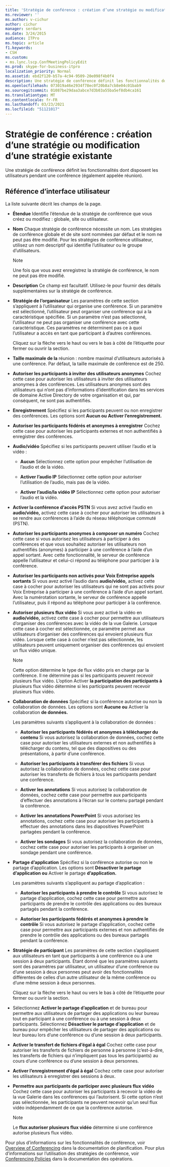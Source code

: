 ```yaml
---
title: 'Stratégie de conférence : création d’une stratégie ou modification d’une stratégie existante'
ms.reviewer: ''
ms.author: v-cichur
author: cichur
manager: serdars
ms.date: 3/24/2015
audience: ITPro
ms.topic: article
f1.keywords:
- CSH
ms.custom:
- ms.lync.lscp.ConfMeetingPolicyEdit
ms.prod: skype-for-business-itpro
localization_priority: Normal
ms.assetid: ebd2f120-b57a-4c94-9509-20e098f4b0f4
description: Une stratégie de conférence définit les fonctionnalités dont disposent les utilisateurs pendant une conférence (également appelée réunion).
ms.openlocfilehash: 073019a46e2934f78ec0f20b8a7cb8e04c01bab9
ms.sourcegitcommit: 01087be29daa3abce7d3b03a55ba5ef8db4ca161
ms.translationtype: MT
ms.contentlocale: fr-FR
ms.lasthandoff: 03/23/2021
ms.locfileid: "51121017"
---
```

# <a name="conferencing-policy-create-new-or-edit-existing"></a>Stratégie de conférence : création d’une stratégie ou modification d’une stratégie existante

Une stratégie de conférence définit les fonctionnalités dont disposent les utilisateurs pendant une conférence (également appelée réunion).

## <a name="ui-reference"></a>Référence d’interface utilisateur

La liste suivante décrit les champs de la page.

- **Étendue** Identifie l’étendue de la stratégie de conférence que vous créez ou modifiez : globale, site ou utilisateur.

- **Nom** Chaque stratégie de conférence nécessite un nom. Les stratégies de conférence globale et de site sont nommées par défaut et le nom ne peut pas être modifié. Pour les stratégies de conférence utilisateur, utilisez un nom descriptif qui identifie l’utilisateur ou le groupe d’utilisateurs.

    > [!NOTE]
    > Une fois que vous avez enregistrez la stratégie de conférence, le nom ne peut pas être modifié.

- **Description** Ce champ est facultatif. Utilisez-le pour fournir des détails supplémentaires sur la stratégie de conférence.

- **Stratégie de l’organisateur** Les paramètres de cette section s’appliquent à l’utilisateur qui organise une conférence. Si un paramètre est sélectionné, l’utilisateur peut organiser une conférence qui a la caractéristique spécifiée. Si un paramètre n’est pas sélectionné, l’utilisateur ne peut pas organiser une conférence avec cette caractéristique. Ces paramètres ne déterminent pas ce à quoi l’utilisateur a accès en tant que participant à d’autres conférences.

    Cliquez sur la flèche vers le haut ou vers le bas à côté de l’étiquette pour fermer ou ouvrir la section.

- **Taille maximale de la** réunion : nombre maximal d’utilisateurs autorisés à une conférence. Par défaut, la taille maximale de conférence est de 250.

- **Autoriser les participants à inviter des utilisateurs anonymes** Cochez cette case pour autoriser les utilisateurs à inviter des utilisateurs anonymes à des conférences. Les utilisateurs anonymes sont des utilisateurs qui n’ont pas d’informations d’identification dans les services de domaine Active Directory de votre organisation et qui, par conséquent, ne sont pas authentifiés.

- **Enregistrement** Spécifiez si les participants peuvent ou non enregistrer des conférences. Les options sont **Aucun ou** **Activer l’enregistrement.**

- **Autoriser les participants fédérés et anonymes à enregistrer** Cochez cette case pour autoriser les participants externes et non authentifiés à enregistrer des conférences.

- **Audio/vidéo** Spécifiez si les participants peuvent utiliser l’audio et la vidéo :

  - **Aucun** Sélectionnez cette option pour empêcher l’utilisation de l’audio et de la vidéo.

  - **Activer l’audio IP** Sélectionnez cette option pour autoriser l’utilisation de l’audio, mais pas de la vidéo.

  - **Activer l’audio/la vidéo IP** Sélectionnez cette option pour autoriser l’audio et la vidéo.

- **Activer la conférence d’accès PSTN** Si vous avez activé l’audio en **audio/vidéo,** activez cette case à cocher pour autoriser les utilisateurs à se rendre aux conférences à l’aide du réseau téléphonique commuté (PSTN).

- **Autoriser les participants anonymes à composer un numéro** Cochez cette case si vous autorisez les utilisateurs à participer à des conférences et que vous souhaitez autoriser les utilisateurs non authentifiés (anonymes) à participer à une conférence à l’aide d’un appel sortant. Avec cette fonctionnalité, le serveur de conférence appelle l’utilisateur et celui-ci répond au téléphone pour participer à la conférence.

- **Autoriser les participants non activés pour Voix Entreprise appels sortants** Si vous avez activé l’audio dans **audio/vidéo,** activez cette case à cocher pour autoriser les utilisateurs qui ne sont pas activés pour Voix Entreprise à participer à une conférence à l’aide d’un appel sortant. Avec la numérotation sortante, le serveur de conférence appelle l’utilisateur, puis il répond au téléphone pour participer à la conférence.

- **Autoriser plusieurs flux vidéo** Si vous avez activé la vidéo en **audio/vidéo,** activez cette case à cocher pour permettre aux utilisateurs d’organiser des conférences avec la vidéo de la vue Galerie. Lorsque cette case à cocher est sélectionnée, ce paramètre permet aux utilisateurs d’organiser des conférences qui envoient plusieurs flux vidéo. Lorsque cette case à cocher n’est pas sélectionnée, les utilisateurs peuvent uniquement organiser des conférences qui envoient un flux vidéo unique.

    > [!NOTE]
    > Cette option détermine le type de flux vidéo pris en charge par la conférence. Il ne détermine pas si les participants peuvent recevoir plusieurs flux vidéo. L’option Activer **la participation des participants à** plusieurs flux vidéo détermine si les participants peuvent recevoir plusieurs flux vidéo.

- **Collaboration de données** Spécifiez si la conférence autorise ou non la collaboration de données. Les options sont **Aucune ou** Activer la collaboration **de données.**

    Les paramètres suivants s’appliquent à la collaboration de données :

  - **Autoriser les participants fédérés et anonymes à télécharger du contenu** Si vous autorisez la collaboration de données, cochez cette case pour autoriser les utilisateurs externes et non authentifiés à télécharger du contenu, tel que des diapositives ou des présentations, à partir d’une conférence.

  - **Autoriser les participants à transférer des fichiers** Si vous autorisez la collaboration de données, cochez cette case pour autoriser les transferts de fichiers à tous les participants pendant une conférence.

  - **Activer les annotations** Si vous autorisez la collaboration de données, cochez cette case pour permettre aux participants d’effectuer des annotations à l’écran sur le contenu partagé pendant la conférence.

  - **Activer les annotations PowerPoint** Si vous autorisez les annotations, cochez cette case pour autoriser les participants à effectuer des annotations dans les diapositives PowerPoint partagées pendant la conférence.

  - **Activer les sondages** Si vous autorisez la collaboration de données, cochez cette case pour autoriser les participants à organiser un sondage pendant une conférence.

- **Partage d’application** Spécifiez si la conférence autorise ou non le partage d’application. Les options sont **Désactiver le partage d’application ou** Activer le partage **d’application.**

    Les paramètres suivants s’appliquent au partage d’application :

  - **Autoriser les participants à prendre le contrôle** Si vous autorisez le partage d’application, cochez cette case pour permettre aux participants de prendre le contrôle des applications ou des bureaux partagés pendant la conférence.

  - **Autoriser les participants fédérés et anonymes à prendre le contrôle** Si vous autorisez le partage d’application, cochez cette case pour permettre aux participants externes et non authentifiés de prendre le contrôle des applications ou des bureaux partagés pendant la conférence.

- **Stratégie de participant** Les paramètres de cette section s’appliquent aux utilisateurs en tant que participants à une conférence ou à une session à deux participants. Étant donné que les paramètres suivants sont des paramètres par utilisateur, un utilisateur d’une conférence ou d’une session à deux personnes peut avoir des fonctionnalités différentes de celles d’un autre utilisateur de la même conférence ou d’une même session à deux personnes.

    Cliquez sur la flèche vers le haut ou vers le bas à côté de l’étiquette pour fermer ou ouvrir la section.

- Sélectionnez **Activer le partage d’application** et de bureau pour permettre aux utilisateurs de partager des applications ou leur bureau tout en participant à une conférence ou à une session à deux participants. Sélectionnez **Désactiver le partage d’application** et de bureau pour empêcher les utilisateurs de partager des applications ou leur bureau lors d’une conférence ou d’une session à deux participants.

- **Activer le transfert de fichiers d’égal à égal** Cochez cette case pour autoriser les transferts de fichiers de personne à personne (c’est-à-dire, les transferts de fichiers qui n’impliquent pas tous les participants) au cours d’une conférence ou d’une session à deux personnes.

- **Activer l’enregistrement d’égal à égal** Cochez cette case pour autoriser les utilisateurs à enregistrer des sessions à deux.

- **Permettre aux participants de participer avec plusieurs flux vidéo** Cochez cette case pour autoriser les participants à recevoir la vidéo de la vue Galerie dans les conférences qui l’autorisent. Si cette option n’est pas sélectionnée, les participants ne peuvent recevoir qu’un seul flux vidéo indépendamment de ce que la conférence autorise.

    > [!NOTE]
    > Le **flux autoriser plusieurs flux vidéo** détermine si une conférence autorise plusieurs flux vidéo.

Pour plus d’informations sur les fonctionnalités de conférence, voir [Overview of Conferencing](/previous-versions/office/lync-server-2013/lync-server-2013-overview-of-conferencing) dans la documentation de planification. Pour plus d’informations sur l’utilisation des stratégies de conférence, voir [Conferencing Policies](/previous-versions/office/lync-server-2013/lync-server-2013-conferencing-policies) dans la documentation des opérations.